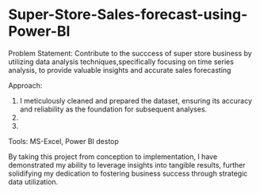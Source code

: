# Super-Store-Sales-forecast-using-Power-BI

Problem Statement: Contribute to the succcess of super store business by utilizing data analysis techniques,specifically focusing on time series analysis, to provide valuable insights and accurate sales forecasting

Approach:
1) I meticulously cleaned and prepared the dataset, ensuring its accuracy and reliability as the foundation for subsequent analyses.
2) 
3) 






Tools: MS-Excel, Power BI destop

By taking this project from conception to implementation, I have demonstrated my ability to leverage insights into tangible results, further solidifying my dedication to fostering business success through strategic data utilization.
